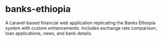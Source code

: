 # banks-ethiopia
A Laravel-based financial web application replicating the Banks Ethiopia system with custom enhancements. Includes exchange rate comparison, loan applications, news, and bank details.
